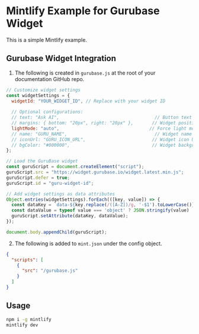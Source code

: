 # Mintlify Example for Gurubase Widget

This is a simple Mintlify example.

## Gurubase Widget Integration

1. The following is created in `gurubase.js` at the root of your documentation GitHub repo.

```js
// Customize widget settings
const widgetSettings = {
  widgetId: "YOUR_WIDGET_ID", // Replace with your widget ID
  
  // Optional configurations:
  // text: "Ask AI",                                    // Button text
  // margins: { bottom: "20px", right: "20px" },       // Widget positioning
  lightMode: "auto",                                  // Force light mode
  // name: "GURU_NAME",                                 // Widget name
  // iconUrl: "GURU_ICON_URL",                         // Widget icon URL
  // bgColor: "#000000",                               // Widget background color
};

// Load the GuruBase widget
const guruScript = document.createElement("script");
guruScript.src = "https://widget.gurubase.io/widget.latest.min.js";
guruScript.defer = true;
guruScript.id = "guru-widget-id";

// Add widget settings as data attributes
Object.entries(widgetSettings).forEach(([key, value]) => {
  const dataKey = `data-${key.replace(/([A-Z])/g, '-$1').toLowerCase()}`;
  const dataValue = typeof value === 'object' ? JSON.stringify(value) : value;
  guruScript.setAttribute(dataKey, dataValue);
});

document.body.appendChild(guruScript);

```

2. The following is added to `mint.json` under the config object.

```json
{
  "scripts": [
    {
      "src": "/gurubase.js"
    }
  ]
}
```

## Usage

```bash
npm i -g mintlify
mintlify dev
```